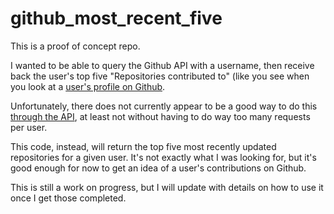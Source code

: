 # github_most_recent_five

This is a proof of concept repo.

I wanted to be able to query the Github API with a username, then receive back the user's top five "Repositories contributed to" (like you see when you look at a [user's profile on Github](https://github.com/nellshamrell).

Unfortunately, there does not currently appear to be a good way to do this [through the API](http://stackoverflow.com/questions/20714593/github-api-repositories-contributed-to), at least not without having to do way too many requests per user.

This code, instead, will return the top five most recently updated repositories for a given user.  It's not exactly what I was looking for, but it's good enough for now to get an idea of a user's contributions on Github.

This is still a work on progress, but I will update with details on how to use it once I get those completed.
